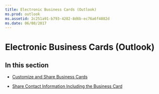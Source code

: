 ```yaml
---
title: Electronic Business Cards (Outlook)
ms.prod: outlook
ms.assetid: 2c251a91-b793-4282-8d6b-ec76a6f4882d
ms.date: 06/08/2017
---
```



# Electronic Business Cards (Outlook)

## In this section


-  [Customize and Share Business Cards](customize-and-share-business-cards.md)
    
-  [Share Contact Information Including the Business Card](share-contact-information-including-the-business-card.md)
    

